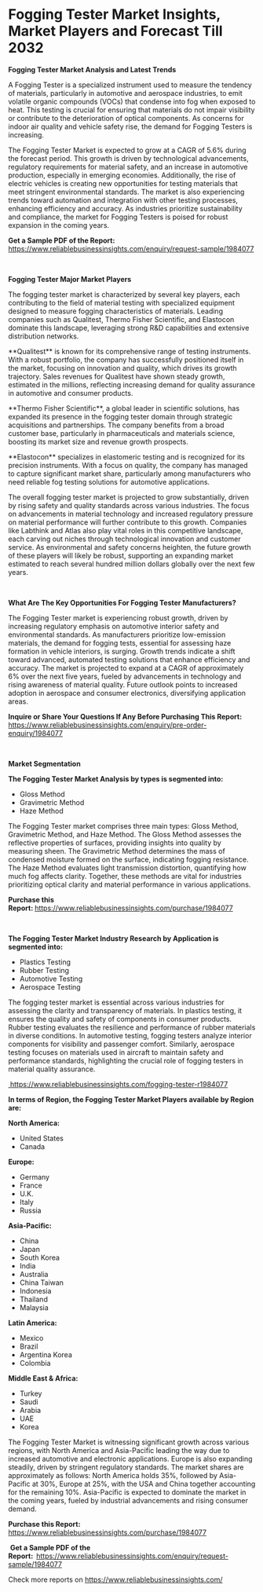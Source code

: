 <p><h1>Fogging Tester Market Insights, Market Players and Forecast Till 2032</h1></p><p><strong>Fogging Tester Market Analysis and Latest Trends</strong></p>
<p><p>A Fogging Tester is a specialized instrument used to measure the tendency of materials, particularly in automotive and aerospace industries, to emit volatile organic compounds (VOCs) that condense into fog when exposed to heat. This testing is crucial for ensuring that materials do not impair visibility or contribute to the deterioration of optical components. As concerns for indoor air quality and vehicle safety rise, the demand for Fogging Testers is increasing.</p><p>The Fogging Tester Market is expected to grow at a CAGR of 5.6% during the forecast period. This growth is driven by technological advancements, regulatory requirements for material safety, and an increase in automotive production, especially in emerging economies. Additionally, the rise of electric vehicles is creating new opportunities for testing materials that meet stringent environmental standards. The market is also experiencing trends toward automation and integration with other testing processes, enhancing efficiency and accuracy. As industries prioritize sustainability and compliance, the market for Fogging Testers is poised for robust expansion in the coming years.</p></p>
<p><strong>Get a Sample PDF of the Report:&nbsp;</strong> <a href="https://www.reliablebusinessinsights.com/enquiry/request-sample/1984077?utm_campaign=3352&utm_medium=2&utm_source=Github&utm_content=ia&utm_term=08042025&utm_id=fogging-tester">https://www.reliablebusinessinsights.com/enquiry/request-sample/1984077</a></p>
<p>&nbsp;</p>
<p><strong>Fogging Tester Major Market Players</strong></p>
<p><p>The fogging tester market is characterized by several key players, each contributing to the field of material testing with specialized equipment designed to measure fogging characteristics of materials. Leading companies such as Qualitest, Thermo Fisher Scientific, and Elastocon dominate this landscape, leveraging strong R&D capabilities and extensive distribution networks.</p><p>**Qualitest** is known for its comprehensive range of testing instruments. With a robust portfolio, the company has successfully positioned itself in the market, focusing on innovation and quality, which drives its growth trajectory. Sales revenues for Qualitest have shown steady growth, estimated in the millions, reflecting increasing demand for quality assurance in automotive and consumer products.</p><p>**Thermo Fisher Scientific**, a global leader in scientific solutions, has expanded its presence in the fogging tester domain through strategic acquisitions and partnerships. The company benefits from a broad customer base, particularly in pharmaceuticals and materials science, boosting its market size and revenue growth prospects.</p><p>**Elastocon** specializes in elastomeric testing and is recognized for its precision instruments. With a focus on quality, the company has managed to capture significant market share, particularly among manufacturers who need reliable fog testing solutions for automotive applications.</p><p>The overall fogging tester market is projected to grow substantially, driven by rising safety and quality standards across various industries. The focus on advancements in material technology and increased regulatory pressure on material performance will further contribute to this growth. Companies like Labthink and Atlas also play vital roles in this competitive landscape, each carving out niches through technological innovation and customer service. As environmental and safety concerns heighten, the future growth of these players will likely be robust, supporting an expanding market estimated to reach several hundred million dollars globally over the next few years.</p></p>
<p>&nbsp;</p>
<p><strong>What Are The Key Opportunities For Fogging Tester Manufacturers?</strong></p>
<p><p>The Fogging Tester market is experiencing robust growth, driven by increasing regulatory emphasis on automotive interior safety and environmental standards. As manufacturers prioritize low-emission materials, the demand for fogging tests, essential for assessing haze formation in vehicle interiors, is surging. Growth trends indicate a shift toward advanced, automated testing solutions that enhance efficiency and accuracy. The market is projected to expand at a CAGR of approximately 6% over the next five years, fueled by advancements in technology and rising awareness of material quality. Future outlook points to increased adoption in aerospace and consumer electronics, diversifying application areas.</p></p>
<p><strong>Inquire or Share Your Questions If Any Before Purchasing This Report:</strong> <a href="https://www.reliablebusinessinsights.com/enquiry/pre-order-enquiry/1984077?utm_campaign=3352&utm_medium=2&utm_source=Github&utm_content=ia&utm_term=08042025&utm_id=fogging-tester">https://www.reliablebusinessinsights.com/enquiry/pre-order-enquiry/1984077</a></p>
<p>&nbsp;</p>
<p><strong>Market Segmentation</strong></p>
<p><strong>The Fogging Tester Market Analysis by types is segmented into:</strong></p>
<p><ul><li>Gloss Method</li><li>Gravimetric Method</li><li>Haze Method</li></ul></p>
<p><p>The Fogging Tester market comprises three main types: Gloss Method, Gravimetric Method, and Haze Method. The Gloss Method assesses the reflective properties of surfaces, providing insights into quality by measuring sheen. The Gravimetric Method determines the mass of condensed moisture formed on the surface, indicating fogging resistance. The Haze Method evaluates light transmission distortion, quantifying how much fog affects clarity. Together, these methods are vital for industries prioritizing optical clarity and material performance in various applications.</p></p>
<p><strong>Purchase this Report:&nbsp;</strong><a href="https://www.reliablebusinessinsights.com/purchase/1984077?utm_campaign=3352&utm_medium=2&utm_source=Github&utm_content=ia&utm_term=08042025&utm_id=fogging-tester">https://www.reliablebusinessinsights.com/purchase/1984077</a></p>
<p>&nbsp;</p>
<p><strong>The Fogging Tester Market Industry Research by Application is segmented into:</strong></p>
<p><ul><li>Plastics Testing</li><li>Rubber Testing</li><li>Automotive Testing</li><li>Aerospace Testing</li></ul></p>
<p><p>The fogging tester market is essential across various industries for assessing the clarity and transparency of materials. In plastics testing, it ensures the quality and safety of components in consumer products. Rubber testing evaluates the resilience and performance of rubber materials in diverse conditions. In automotive testing, fogging testers analyze interior components for visibility and passenger comfort. Similarly, aerospace testing focuses on materials used in aircraft to maintain safety and performance standards, highlighting the crucial role of fogging testers in material quality assurance.</p></p>
<p><a href="https://www.reliablebusinessinsights.com/fogging-tester-r1984077?utm_campaign=3352&utm_medium=2&utm_source=Github&utm_content=ia&utm_term=08042025&utm_id=fogging-tester">&nbsp;https://www.reliablebusinessinsights.com/fogging-tester-r1984077</a></p>
<p><strong>In terms of Region, the Fogging Tester Market Players available by Region are:</strong></p>
<p>
    <p> <strong> North America: </strong>
        <ul>
            <li>United States</li>
            <li>Canada</li>
        </ul>
        </p> 
    <p> <strong> Europe: </strong>
        <ul>
            <li>Germany</li>
            <li>France</li>
            <li>U.K.</li>
            <li>Italy</li>
            <li>Russia</li>
        </ul>
        </p> 
    <p> <strong> Asia-Pacific: </strong>
        <ul>
            <li>China</li>
            <li>Japan</li>
            <li>South Korea</li>
            <li>India</li>
            <li>Australia</li>
            <li>China Taiwan</li>
            <li>Indonesia</li>
            <li>Thailand</li>
            <li>Malaysia</li>
        </ul>
        </p> 
    <p> <strong> Latin America: </strong>
        <ul>
            <li>Mexico</li>
            <li>Brazil</li>
            <li>Argentina Korea</li>
            <li>Colombia</li>
        </ul>
        </p> 
    <p> <strong> Middle East & Africa: </strong>
        <ul>
            <li>Turkey</li>
            <li>Saudi</li>
            <li>Arabia</li>
            <li>UAE</li>
            <li>Korea</li>
        </ul>
    </p>
    </p>
<p><p>The Fogging Tester Market is witnessing significant growth across various regions, with North America and Asia-Pacific leading the way due to increased automotive and electronic applications. Europe is also expanding steadily, driven by stringent regulatory standards. The market shares are approximately as follows: North America holds 35%, followed by Asia-Pacific at 30%, Europe at 25%, with the USA and China together accounting for the remaining 10%. Asia-Pacific is expected to dominate the market in the coming years, fueled by industrial advancements and rising consumer demand.</p></p>
<p><strong>Purchase this Report: </strong><a href="https://www.reliablebusinessinsights.com/purchase/1984077?utm_campaign=3352&utm_medium=2&utm_source=Github&utm_content=ia&utm_term=08042025&utm_id=fogging-tester">https://www.reliablebusinessinsights.com/purchase/1984077</a></p>
<p>&nbsp;<strong>Get a Sample PDF of the Report:&nbsp;&nbsp;</strong><a href="https://www.reliablebusinessinsights.com/enquiry/request-sample/1984077?utm_campaign=3352&utm_medium=2&utm_source=Github&utm_content=ia&utm_term=08042025&utm_id=fogging-tester">https://www.reliablebusinessinsights.com/enquiry/request-sample/1984077</a></p>
<p><strong></strong></p>
<p>Check more reports on <a href="https://www.reliablebusinessinsights.com/?utm_campaign=3352&utm_medium=2&utm_source=Github&utm_content=ia&utm_term=08042025&utm_id=fogging-tester">https://www.reliablebusinessinsights.com/</a></p>